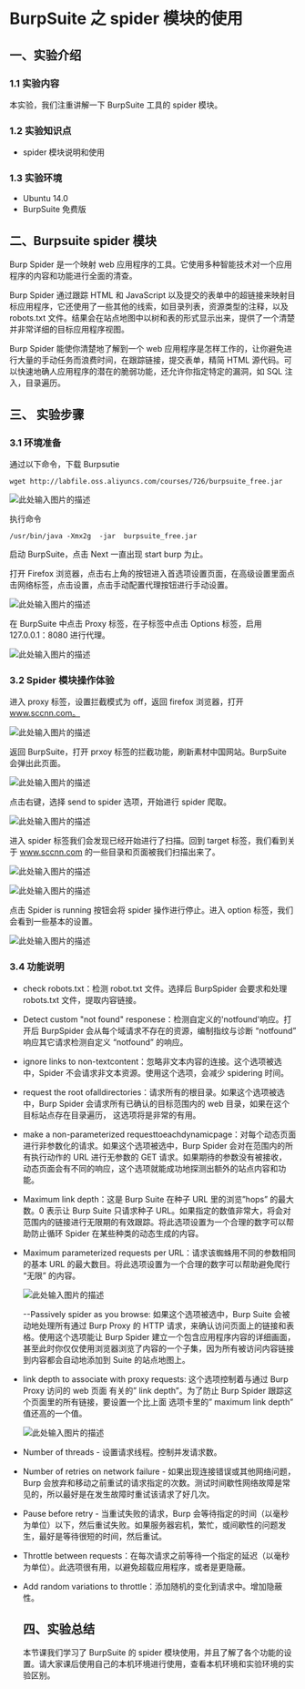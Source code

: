 # BurpSuite 之 spider 模块的使用

## 一、实验介绍

### 1.1 实验内容

本实验，我们注重讲解一下 BurpSuite 工具的 spider 模块。

### 1.2 实验知识点

- spider 模块说明和使用

### 1.3 实验环境

- Ubuntu 14.0
- BurpSuite 免费版

## 二、Burpsuite spider 模块

Burp Spider 是一个映射 web 应用程序的工具。它使用多种智能技术对一个应用程序的内容和功能进行全面的清查。

Burp Spider 通过跟踪 HTML 和 JavaScript 以及提交的表单中的超链接来映射目标应用程序，它还使用了一些其他的线索，如目录列表，资源类型的注释，以及 robots.txt 文件。结果会在站点地图中以树和表的形式显示出来，提供了一个清楚并非常详细的目标应用程序视图。

Burp Spider 能使你清楚地了解到一个 web 应用程序是怎样工作的，让你避免进行大量的手动任务而浪费时间，在跟踪链接，提交表单，精简 HTML 源代码。可以快速地确人应用程序的潜在的脆弱功能，还允许你指定特定的漏洞，如 SQL 注入，目录遍历。

## 三、 实验步骤

### 3.1 环境准备

通过以下命令，下载 Burpsutie

```
wget http://labfile.oss.aliyuncs.com/courses/726/burpsuite_free.jar

```

![此处输入图片的描述](https://dn-anything-about-doc.qbox.me/document-uid450546labid3002timestamp1496631648347.png/wm)

执行命令

```
/usr/bin/java -Xmx2g  -jar  burpsuite_free.jar

```

启动 BurpSuite，点击 Next 一直出现 start burp 为止。

打开 Firefox 浏览器，点击右上角的按钮进入首选项设置页面，在高级设置里面点击网络标签，点击设置，点击手动配置代理按钮进行手动设置。

![此处输入图片的描述](https://dn-anything-about-doc.qbox.me/document-uid450546labid3002timestamp1496632344696.png/wm)

在 BurpSuite 中点击 Proxy 标签，在子标签中点击 Options 标签，启用 127.0.0.1：8080 进行代理。

![此处输入图片的描述](https://dn-anything-about-doc.qbox.me/document-uid450546labid3002timestamp1496632518282.png/wm)

### 3.2 Spider 模块操作体验

进入 proxy 标签，设置拦截模式为 off，返回 firefox 浏览器，打开 www.sccnn.com。

![此处输入图片的描述](https://dn-anything-about-doc.qbox.me/document-uid450546labid3007timestamp1496731250620.png/wm)

返回 BurpSuite，打开 prxoy 标签的拦截功能，刷新素材中国网站。BurpSuite 会弹出此页面。

![此处输入图片的描述](https://dn-anything-about-doc.qbox.me/document-uid450546labid3007timestamp1496731396720.png/wm)

点击右键，选择 send to spider 选项，开始进行 spider 爬取。

![此处输入图片的描述](https://dn-anything-about-doc.qbox.me/document-uid450546labid3007timestamp1496731467723.png/wm)

进入 spider 标签我们会发现已经开始进行了扫描。回到 target 标签，我们看到关于 www.sccnn.com 的一些目录和页面被我们扫描出来了。

![此处输入图片的描述](https://dn-anything-about-doc.qbox.me/document-uid450546labid3007timestamp1496732726933.png/wm)

![此处输入图片的描述](https://dn-anything-about-doc.qbox.me/document-uid450546labid3007timestamp1496731523514.png/wm)

点击 Spider is running 按钮会将 spider 操作进行停止。进入 option 标签，我们会看到一些基本的设置。

![此处输入图片的描述](https://dn-anything-about-doc.qbox.me/document-uid450546labid3007timestamp1496732003941.png/wm)

### 3.4 功能说明

- check robots.txt：检测 robot.txt 文件。选择后 BurpSpider 会要求和处理 robots.txt 文件，提取内容链接。

- Detect custom "not found" responese：检测自定义的'notfound'响应。打开后 BurpSpider 会从每个域请求不存在的资源，编制指纹与诊断 “notfound” 响应其它请求检测自定义 “notfound” 的响应。

- ignore links to non-textcontent：忽略非文本内容的连接。这个选项被选中，Spider 不会请求非文本资源。使用这个选项，会减少 spidering 时间。

- request the root ofalldirectories：请求所有的根目录。如果这个选项被选中，Burp Spider 会请求所有已确认的目标范围内的 web 目录，如果在这个目标站点存在目录遍历， 这选项将是非常的有用。

- make a non-parameterized requesttoeachdynamicpage：对每个动态页面进行非参数化的请求。如果这个选项被选中，Burp Spider 会对在范围内的所有执行动作的 URL 进行无参数的 GET 请求。如果期待的参数没有被接收， 动态页面会有不同的响应，这个选项就能成功地探测出额外的站点内容和功能。

- Maximum link depth：这是 Burp Suite 在种子 URL 里的浏览”hops” 的最大数。0 表示让 Burp Suite 只请求种子 URL。如果指定的数值非常大，将会对范围内的链接进行无限期的有效跟踪。将此选项设置为一个合理的数字可以帮助防止循环 Spider 在某些种类的动态生成的内容。

- Maximum parameterized requests per URL：请求该蜘蛛用不同的参数相同的基本 URL 的最大数目。将此选项设置为一个合理的数字可以帮助避免爬行 “无限” 的内容。

  ![此处输入图片的描述](https://dn-anything-about-doc.qbox.me/document-uid450546labid3007timestamp1496732173673.png/wm)

  --Passively spider as you browse: 如果这个选项被选中，Burp Suite 会被动地处理所有通过 Burp Proxy 的 HTTP 请求，来确认访问页面上的链接和表格。使用这个选项能让 Burp Spider 建立一个包含应用程序内容的详细画面，甚至此时你仅仅使用浏览器浏览了内容的一个子集，因为所有被访问内容链接到内容都会自动地添加到 Suite 的站点地图上。

- link depth to associate with proxy requests: 这个选项控制着与通过 Burp Proxy 访问的 web 页面 有关的” link depth”。为了防止 Burp Spider 跟踪这个页面里的所有链接，要设置一个比上面 选项卡里的” maximum link depth” 值还高的一个值。

  ![此处输入图片的描述](https://dn-anything-about-doc.qbox.me/document-uid450546labid3007timestamp1496732322243.png/wm)

- Number of threads - 设置请求线程。控制并发请求数。

- Number of retries on network failure - 如果出现连接错误或其他网络问题，Burp 会放弃和移动之前重试的请求指定的次数。测试时间歇性网络故障是常见的，所以最好是在发生故障时重试该请求了好几次。

- Pause before retry - 当重试失败的请求，Burp 会等待指定的时间（以毫秒为单位）以下，然后重试失败。如果服务器宕机，繁忙，或间歇性的问题发生，最好是等待很短的时间，然后重试。

- Throttle between requests：在每次请求之前等待一个指定的延迟（以毫秒为单位）。此选项很有用，以避免超载应用程序，或者是更隐蔽。

- Add random variations to throttle：添加随机的变化到请求中。增加隐蔽性。

  ## 四、实验总结

  本节课我们学习了 BurpSuite 的 spider 模块使用，并且了解了各个功能的设置。请大家课后使用自己的本机环境进行使用，查看本机环境和实验环境的实验区别。